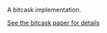 A bitcask implementation.

[See the bitcask paper for details](https://riak.com/assets/bitcask-intro.pdf)
